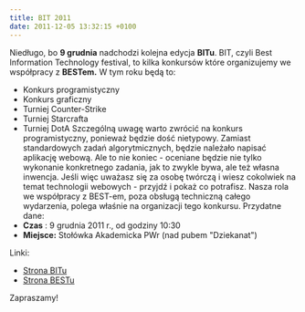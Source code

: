 ```yaml
---
title: BIT 2011
date: 2011-12-05 13:32:15 +0100
---
```

Niedługo, bo **9 grudnia** nadchodzi kolejna edycja **BITu**. BIT, czyli Best Information Technology festival, to kilka konkursów które organizujemy we współpracy z **BESTem.** W tym roku będą to:

- Konkurs programistyczny
- Konkurs graficzny
- Turniej Counter-Strike
- Turniej Starcrafta
- Turniej DotA
Szczególną uwagę warto zwrócić na konkurs programistyczny, ponieważ będzie dość nietypowy. Zamiast standardowych zadań algorytmicznych, będzie należało napisać aplikację webową. Ale to nie koniec - oceniane będzie nie tylko wykonanie konkretnego zadania, jak to zwykle bywa, ale też własna inwencja. Jeśli więc uważasz się za osobę twórczą i wiesz cokolwiek na temat technologii webowych - przyjdź i pokaż co potrafisz. Nasza rola we współpracy z BEST-em, poza obsługą techniczną całego wydarzenia, polega właśnie na organizacji tego konkursu. Przydatne dane:
- **Czas** : 9 grudnia 2011 r., od godziny 10:30
- **Miejsce:** Stołówka Akademicka PWr (nad pubem "Dziekanat")

Linki:

- [Strona BITu](http://www.best.wroclaw.pl/bit/)
- [Strona BESTu](http://www.best.wroclaw.pl/)

Zapraszamy!
